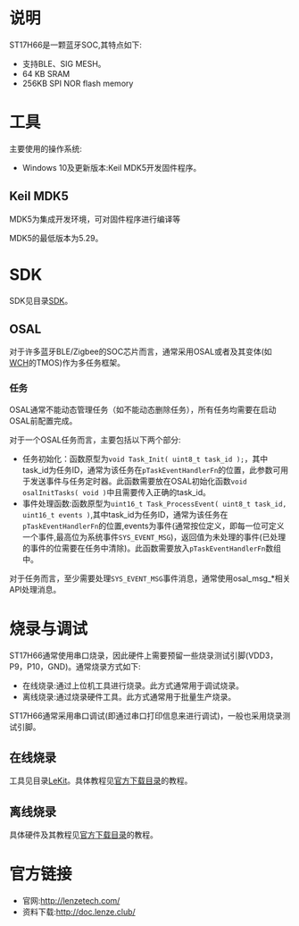 # 说明

ST17H66是一颗蓝牙SOC,其特点如下:

- 支持BLE、SIG MESH。
- 64 KB SRAM
- 256KB SPI NOR flash memory

# 工具

主要使用的操作系统:

- Windows 10及更新版本:Keil MDK5开发固件程序。

## Keil MDK5

MDK5为集成开发环境，可对固件程序进行编译等

MDK5的最低版本为5.29。

# SDK

SDK见目录[SDK](SDK)。

## OSAL

对于许多蓝牙BLE/Zigbee的SOC芯片而言，通常采用OSAL或者及其变体(如[WCH](https://www.wch.cn/)的TMOS)作为多任务框架。

### 任务

OSAL通常不能动态管理任务（如不能动态删除任务），所有任务均需要在启动OSAL前配置完成。

对于一个OSAL任务而言，主要包括以下两个部分:

- 任务初始化：函数原型为`void Task_Init( uint8_t task_id );`，其中task_id为任务ID，通常为该任务在`pTaskEventHandlerFn`的位置，此参数可用于发送事件与任务定时器。此函数需要放在OSAL初始化函数`void osalInitTasks( void )`中且需要传入正确的task_id。
- 事件处理函数:函数原型为`uint16_t Task_ProcessEvent( uint8_t task_id, uint16_t events )`,其中task_id为任务ID，通常为该任务在`pTaskEventHandlerFn`的位置,events为事件(通常按位定义，即每一位可定义一个事件,最高位为系统事件`SYS_EVENT_MSG`)，返回值为未处理的事件(已处理的事件的位需要在任务中清除)。此函数需要放入`pTaskEventHandlerFn`数组中。

对于任务而言，至少需要处理`SYS_EVENT_MSG`事件消息，通常使用osal_msg_*相关API处理消息。

# 烧录与调试

ST17H66通常使用串口烧录，因此硬件上需要预留一些烧录测试引脚(VDD3，P9，P10，GND)。通常烧录方式如下:

- 在线烧录:通过上位机工具进行烧录。此方式通常用于调试烧录。
- 离线烧录:通过烧录硬件工具。此方式通常用于批量生产烧录。

ST17H66通常采用串口调试(即通过串口打印信息来进行调试)，一般也采用烧录测试引脚。

## 在线烧录

工具见目录[LeKit](LeKit)。具体教程见[官方下载目录](http://doc.lenze.club/)的教程。

## 离线烧录

具体硬件及其教程见[官方下载目录](http://doc.lenze.club/)的教程。

# 官方链接

- 官网:http://lenzetech.com/
- 资料下载:http://doc.lenze.club/